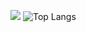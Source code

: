 ![](https://github-readme-stats.vercel.app/api?username=ZelliDev&show_icons=true&count_private=true&theme=great-gatsby)
![Top Langs](https://github-readme-stats.vercel.app/api/top-langs/?username=ZelliDev&show_icons=true&count_private=false&theme=great-gatsby)

